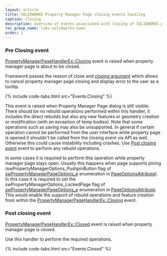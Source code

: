 ```yaml
---
layout: article
title: SOLIDWORKS Property Manager Page closing events handling
caption: Closing
description: Overview of events associated with closing of SOLIDWORKS property manager page handled in SwEx.PMPage framework
toc_group_name: labs-solidworks-swex
order: 1
---
```

### Pre Closing event
[PropertyManagerPageHandlerEx::Closing](https://docs.codestack.net/swex/pmpage/html/E_CodeStack_SwEx_PMPage_PropertyManagerPageHandlerEx_Closing.htm) event is raised when property manager page is about to be closed.

Framework passes the reason of close and [closing argument](https://docs.codestack.net/swex/pmpage/html/T_CodeStack_SwEx_PMPage_Base_ClosingArg.htm) which allows to cancel property manager page closing and display error to the user as a tooltip.

{% include code-tabs.html src="Events.Closing" %}

This event is raised when Property Manager Page dialog is still visible. There should be no rebuild operations performed within this handler, it includes the direct rebuilds but also any new features or geometry creation or modification (with an exception of temp bodies). Note that some operations such as saving may also be unsupported. In general if certain operation cannot be performed from the user interface while property page is opened it shouldn't be called from the closing event via API as well. Otherwise this could cause instability including crashes. Use [Post closing event](#post-closing-event) event to perform any rebuild operations.

In some cases it is required to perform this operation while property manager page stays open. Usually this happens when page supports pining (swPropertyManagerOptions_PushpinButton flag of [swPropertyManagerPageOptions_e](http://help.solidworks.com/2016/english/api/swconst/SOLIDWORKS.Interop.swconst~SOLIDWORKS.Interop.swconst.swPropertyManagerPageOptions_e.html) enumeration in [PageOptionsAttribute](https://docs.codestack.net/swex/pmpage/html/T_CodeStack_SwEx_PMPage_Attributes_PageOptionsAttribute.htm)). In this case it is required to set the swPropertyManagerOptions_LockedPage flag of [swPropertyManagerPageOptions_e](http://help.solidworks.com/2016/english/api/swconst/SOLIDWORKS.Interop.swconst~SOLIDWORKS.Interop.swconst.swPropertyManagerPageOptions_e.html) enumeration in [PageOptionsAttribute](https://docs.codestack.net/swex/pmpage/html/T_CodeStack_SwEx_PMPage_Attributes_PageOptionsAttribute.htm). This would enable the support of rebuild operations and feature creation from within the [PropertyManagerPageHandlerEx::Closing](https://docs.codestack.net/swex/pmpage/html/E_CodeStack_SwEx_PMPage_PropertyManagerPageHandlerEx_Closing.htm) event.

### Post closing event

[PropertyManagerPageHandlerEx::Closed](https://docs.codestack.net/swex/pmpage/html/E_CodeStack_SwEx_PMPage_PropertyManagerPageHandlerEx_Closed.htm) event is raised when property manager page is closed.

Use this handler to perform the required operations.

{% include code-tabs.html src="Events.Closed" %}